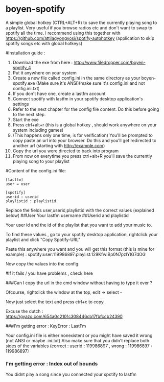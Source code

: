 # boyen-spotify

A simple global hotkey (CTRL+ALT+R) to save the currently playing song to a playlist. Very useful if you browse radios etc and don't want to swap to spotify all the time. I recommend using this together with https://github.com/attilagyongyosi/spotify-autohotkey (application to skip spotify songs etc with global hotkeys)

#Installation guide :

1. Download the exe from here : http://www.filedropper.com/boyen-spotify_4
2. Put it anywhere on your system
3. Create a new file called config.ini in the same directory as your boyen-spotify.exe (Make sure it's ANSI)(make sure it's config.ini and not config.ini.txt)
4. If you don't have one, create a lastfm account
5. Connect spotify with lastfm in your spotify desktop application's settings 
4. Refer to the next chapter for the config file content. Do this before going to the next step.
5. Start the exe
6. Press ctrl+alt+r (this is a global hotkey , should work anywhere on your system including games)
7. (This happens only one time, is for verification) You'll be prompted to copy paste an url into your browser. Do this and you'll get redirected to another url (starting with http://example.com)
8. Copy the url you were directed to back into program
9. From now on everytime you press ctrl+alt+R you'll save the currently playing song to your playlist

#Content of the config.ini file:

```
[lastfm]
user = user

[spotify]
userid : userid
playlistid : playlistid
```
Replace the fields user,userid,playlistid with the correct values (explained below)
##User
Your lastfm username
##Userid and playlistid

Your user id and the id of the playlist that you want to add your music to.

To find these values , go to your spotify desktop application, rightclick your playlist and click "Copy Spotify-URL"

Paste this anywhere you want and you will get this format (this is mine for example) : spotify:user:119986897:playlist:129KfwIBp0N7pzlYlG7dOG

Now copy the values into the config

#If it fails / you have problems , check here

###Can I copy the url in the cmd window without having to type it over ? 

Ofcourse, rightclick the window at the top, edit -> select -

Now just select the text and press ctrl+c to copy

Excuse the dutch : https://gyazo.com/654a0c2101c308446cb17fbfccb24390

###I'm getting error : KeyError : LastFm

Your config.ini file is either nonexistent or you might have saved it wrong (not ANSI or maybe .ini.txt) Also make sure that you didn't replace both sides of the variables (correct : userid : 119986897 , wrong : 119986897 : 119986897)

### I'm getting error : Index out of bounds

You didnt play a song since you connected your spotify to lastfm







